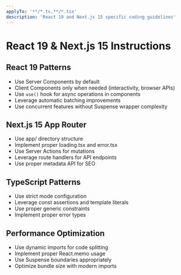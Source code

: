 ```yaml
---
applyTo: '**/*.ts,**/*.tsx'
description: 'React 19 and Next.js 15 specific coding guidelines'
---
```


# React 19 & Next.js 15 Instructions

## React 19 Patterns

- Use Server Components by default
- Client Components only when needed (interactivity, browser APIs)
- Use `use()` hook for async operations in components
- Leverage automatic batching improvements
- Use concurrent features without Suspense wrapper complexity

## Next.js 15 App Router

- Use app/ directory structure
- Implement proper loading.tsx and error.tsx
- Use Server Actions for mutations
- Leverage route handlers for API endpoints
- Use proper metadata API for SEO

## TypeScript Patterns

- Use strict mode configuration
- Leverage const assertions and template literals
- Use proper generic constraints
- Implement proper error types

## Performance Optimization

- Use dynamic imports for code splitting
- Implement proper React.memo usage
- Use Suspense boundaries appropriately
- Optimize bundle size with modern imports
